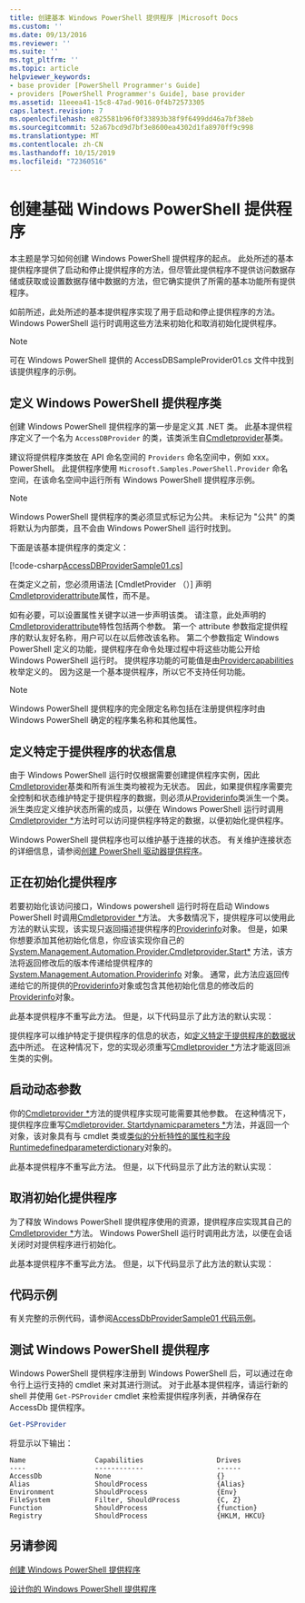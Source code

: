 ```yaml
---
title: 创建基本 Windows PowerShell 提供程序 |Microsoft Docs
ms.custom: ''
ms.date: 09/13/2016
ms.reviewer: ''
ms.suite: ''
ms.tgt_pltfrm: ''
ms.topic: article
helpviewer_keywords:
- base provider [PowerShell Programmer's Guide]
- providers [PowerShell Programmer's Guide], base provider
ms.assetid: 11eeea41-15c8-47ad-9016-0f4b72573305
caps.latest.revision: 7
ms.openlocfilehash: e825581b96f0f33893b38f9f6499dd46a7bf38eb
ms.sourcegitcommit: 52a67bcd9d7bf3e8600ea4302d1fa8970ff9c998
ms.translationtype: MT
ms.contentlocale: zh-CN
ms.lasthandoff: 10/15/2019
ms.locfileid: "72360516"
---
```

# <a name="creating-a-basic-windows-powershell-provider"></a>创建基础 Windows PowerShell 提供程序

本主题是学习如何创建 Windows PowerShell 提供程序的起点。 此处所述的基本提供程序提供了启动和停止提供程序的方法，但尽管此提供程序不提供访问数据存储或获取或设置数据存储中数据的方法，但它确实提供了所需的基本功能所有提供程序。

如前所述，此处所述的基本提供程序实现了用于启动和停止提供程序的方法。 Windows PowerShell 运行时调用这些方法来初始化和取消初始化提供程序。

> [!NOTE]
> 可在 Windows PowerShell 提供的 AccessDBSampleProvider01.cs 文件中找到该提供程序的示例。

## <a name="defining-the-windows-powershell-provider-class"></a>定义 Windows PowerShell 提供程序类

创建 Windows PowerShell 提供程序的第一步是定义其 .NET 类。 此基本提供程序定义了一个名为 `AccessDBProvider` 的类，该类派生自[Cmdletprovider](/dotnet/api/System.Management.Automation.Provider.CmdletProvider)基类。

建议将提供程序类放在 API 命名空间的 `Providers` 命名空间中，例如 xxx。PowerShell。 此提供程序使用 `Microsoft.Samples.PowerShell.Provider` 命名空间，在该命名空间中运行所有 Windows PowerShell 提供程序示例。

> [!NOTE]
> Windows PowerShell 提供程序的类必须显式标记为公共。 未标记为 "公共" 的类将默认为内部类，且不会由 Windows PowerShell 运行时找到。

下面是该基本提供程序的类定义：

[!code-csharp[AccessDBProviderSample01.cs](../../../../powershell-sdk-samples/SDK-2.0/csharp/AccessDBProviderSample01/AccessDBProviderSample01.cs#L23-L24 "AccessDBProviderSample01.cs")]

在类定义之前，您必须用语法 [CmdletProvider （）] 声明[Cmdletproviderattribute](/dotnet/api/System.Management.Automation.Provider.CmdletProviderAttribute)属性，而不是。

如有必要，可以设置属性关键字以进一步声明该类。 请注意，此处声明的[Cmdletproviderattribute](/dotnet/api/System.Management.Automation.Provider.CmdletProviderAttribute)特性包括两个参数。 第一个 attribute 参数指定提供程序的默认友好名称，用户可以在以后修改该名称。 第二个参数指定 Windows PowerShell 定义的功能，提供程序在命令处理过程中将这些功能公开给 Windows PowerShell 运行时。 提供程序功能的可能值是由[Providercapabilities](/dotnet/api/System.Management.Automation.Provider.ProviderCapabilities)枚举定义的。 因为这是一个基本提供程序，所以它不支持任何功能。

> [!NOTE]
> Windows PowerShell 提供程序的完全限定名称包括在注册提供程序时由 Windows PowerShell 确定的程序集名称和其他属性。

## <a name="defining-provider-specific-state-information"></a>定义特定于提供程序的状态信息

由于 Windows PowerShell 运行时仅根据需要创建提供程序实例，因此[Cmdletprovider](/dotnet/api/System.Management.Automation.Provider.CmdletProvider)基类和所有派生类均被视为无状态。 因此，如果提供程序需要完全控制和状态维护特定于提供程序的数据，则必须从[Providerinfo](/dotnet/api/System.Management.Automation.ProviderInfo)类派生一个类。 派生类应定义维护状态所需的成员，以便在 Windows PowerShell 运行时调用[Cmdletprovider *](/dotnet/api/System.Management.Automation.Provider.CmdletProvider.Start)方法时可以访问提供程序特定的数据，以便初始化提供程序。

Windows PowerShell 提供程序也可以维护基于连接的状态。 有关维护连接状态的详细信息，请参阅[创建 PowerShell 驱动器提供程序](./creating-a-windows-powershell-drive-provider.md)。

## <a name="initializing-the-provider"></a>正在初始化提供程序

若要初始化该访问接口，Windows powershell 运行时将在启动 Windows PowerShell 时调用[Cmdletprovider *](/dotnet/api/System.Management.Automation.Provider.CmdletProvider.Start)方法。 大多数情况下，提供程序可以使用此方法的默认实现，该实现只返回描述提供程序的[Providerinfo](/dotnet/api/System.Management.Automation.ProviderInfo)对象。 但是，如果你想要添加其他初始化信息，你应该实现你自己的 [System.Management.Automation.Provider.Cmdletprovider.Start*](/dotnet/api/System.Management.Automation.Provider.CmdletProvider.Start) 方法，该方法将返回修改后的版本传递给提供程序的 [System.Management.Automation.Providerinfo](/dotnet/api/System.Management.Automation.ProviderInfo) 对象。 通常，此方法应返回传递给它的所提供的[Providerinfo](/dotnet/api/System.Management.Automation.ProviderInfo)对象或包含其他初始化信息的修改后的[Providerinfo](/dotnet/api/System.Management.Automation.ProviderInfo)对象。

此基本提供程序不重写此方法。 但是，以下代码显示了此方法的默认实现：

<!-- TODO!!!: review snippet reference  [!CODE [Msh_samplesaccessdbprov01#accessdbprov01ProviderStart](Msh_samplesaccessdbprov01#accessdbprov01ProviderStart)]  -->

提供程序可以维护特定于提供程序的信息的状态，如[定义特定于提供程序的数据状态](#defining-provider-specific-state-information)中所述。 在这种情况下，您的实现必须重写[Cmdletprovider *](/dotnet/api/System.Management.Automation.Provider.CmdletProvider.Start)方法才能返回派生类的实例。

## <a name="start-dynamic-parameters"></a>启动动态参数

你的[Cmdletprovider *](/dotnet/api/System.Management.Automation.Provider.CmdletProvider.Start)方法的提供程序实现可能需要其他参数。 在这种情况下，提供程序应重写[Cmdletprovider. Startdynamicparameters *](/dotnet/api/System.Management.Automation.Provider.CmdletProvider.StartDynamicParameters)方法，并返回一个对象，该对象具有与 cmdlet 类或[类似的分析特性的属性和字段Runtimedefinedparameterdictionary](/dotnet/api/System.Management.Automation.RuntimeDefinedParameterDictionary)对象的。

此基本提供程序不重写此方法。 但是，以下代码显示了此方法的默认实现：

<!-- TODO!!!: review snippet reference  [!CODE [Msh_samplesaccessdbprov01#accessdbprov01ProviderDynamicParameters](Msh_samplesaccessdbprov01#accessdbprov01ProviderDynamicParameters)]  -->

## <a name="uninitializing-the-provider"></a>取消初始化提供程序

为了释放 Windows PowerShell 提供程序使用的资源，提供程序应实现其自己的[Cmdletprovider *](/dotnet/api/System.Management.Automation.Provider.CmdletProvider.Stop)方法。 Windows PowerShell 运行时调用此方法，以便在会话关闭时对提供程序进行初始化。

此基本提供程序不重写此方法。 但是，以下代码显示了此方法的默认实现：

<!-- TODO!!!: review snippet reference  [!CODE [Msh_samplesaccessdbprov01#accessdbprov01ProviderStop](Msh_samplesaccessdbprov01#accessdbprov01ProviderStop)]  -->

## <a name="code-sample"></a>代码示例

有关完整的示例代码，请参阅[AccessDbProviderSample01 代码示例](./accessdbprovidersample01-code-sample.md)。

## <a name="testing-the-windows-powershell-provider"></a>测试 Windows PowerShell 提供程序

Windows PowerShell 提供程序注册到 Windows PowerShell 后，可以通过在命令行上运行支持的 cmdlet 来对其进行测试。 对于此基本提供程序，请运行新的 shell 并使用 `Get-PSProvider` cmdlet 来检索提供程序列表，并确保存在 AccessDb 提供程序。

```powershell
Get-PSProvider
```

将显示以下输出：

```output
Name                 Capabilities                  Drives
----                 ------------                  ------
AccessDb             None                          {}
Alias                ShouldProcess                 {Alias}
Environment          ShouldProcess                 {Env}
FileSystem           Filter, ShouldProcess         {C, Z}
Function             ShouldProcess                 {function}
Registry             ShouldProcess                 {HKLM, HKCU}
```

## <a name="see-also"></a>另请参阅

[创建 Windows PowerShell 提供程序](./how-to-create-a-windows-powershell-provider.md)

[设计你的 Windows PowerShell 提供程序](./designing-your-windows-powershell-provider.md)
